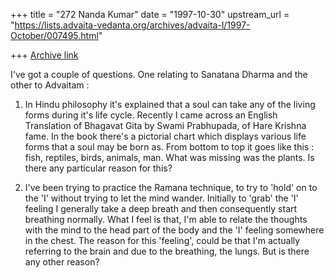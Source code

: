 +++
title = "272 Nanda Kumar"
date = "1997-10-30"
upstream_url = "https://lists.advaita-vedanta.org/archives/advaita-l/1997-October/007495.html"

+++
[Archive link](https://lists.advaita-vedanta.org/archives/advaita-l/1997-October/007495.html)

I've got a couple of questions. One relating to Sanatana Dharma and the
other to Advaitam :

1. In Hindu philosophy it's explained that a soul can take any of the living
forms during it's life cycle. Recently I came across an English Translation
of Bhagavat Gita by Swami Prabhupada, of Hare Krishna fame. In the
book there's a pictorial chart which displays various life forms that a soul
may be born as. From bottom to top it goes like this : fish, reptiles, birds,
animals, man. What was missing was the plants. Is there any particular
reason for this?

2. I've been trying to practice the Ramana technique, to try to 'hold' on to
the 'I' without trying to let the mind wander. Initially to 'grab' the 'I' feeling I
generally take a deep breath and then consequently start breathing
normally. What I feel is that, I'm able to relate the thoughts with the mind
to the head part of the body and the 'I' feeling somewhere in the chest.
The reason for this 'feeling', could be that I'm actually referring to the
brain and due to the breathing, the lungs. But is there any other reason?

